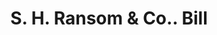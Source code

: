 ---
doi: 10.7916/D8HT41D8
date_other: '1860'
date_other_textual: 1860-1869
form: printed ephemera
genre:
- Invoices
name:
- S. H. Ransom & Co.
object_in_context_url: https://biggert.cul.columbia.edu/items/view/ave_biggert_00839
subject_hierarchical_geographic:
- Albany, New York, United States
subject_name:
- S. H. Ransom & Co.
title: S. H. Ransom & Co.. Bill
sort_title: S. H. Ransom & Co.. Bill
call_number: ave_biggert_00839
coordinates:
- 42.652499999999996,-73.75722222222223
pid: ave_biggert_00839
identifiers: ave_biggert_00839
thumbnail: false
permalink: /biggert/ave_biggert_00839/
layout: iiif-image-page
---